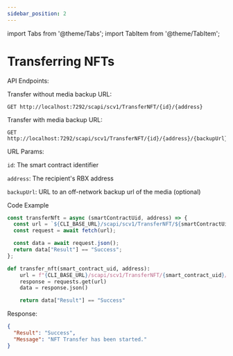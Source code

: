 ```yaml
---
sidebar_position: 2
---
```


import Tabs from '@theme/Tabs';
import TabItem from '@theme/TabItem';

# Transferring NFTs

API Endpoints:

Transfer without media backup URL:

```
GET http://localhost:7292/scapi/scv1/TransferNFT/{id}/{address}
```

Transfer with media backup URL:

```
GET http://localhost:7292/scapi/scv1/TransferNFT/{id}/{address}/{backupUrl}
```

URL Params:

`id`: The smart contract identifier

`address`: The recipient's RBX address

`backupUrl`: URL to an off-network backup url of the media (optional)

Code Example

<Tabs>
<TabItem value="js" label="NodeJS">

```js
const transferNft = async (smartContractUid, address) => {
  const url = `${CLI_BASE_URL}/scapi/scv1/TransferNFT/${smartContractUid}/${address}`;
  const request = await fetch(url);

  const data = await request.json();
  return data["Result"] == "Success";
};
```

</TabItem>

<TabItem value="py" label="Python">

```python
def transfer_nft(smart_contract_uid, address):
    url = f"{CLI_BASE_URL}/scapi/scv1/TransferNFT/{smart_contract_uid}/{address}"
    response = requests.get(url)
    data = response.json()

    return data["Result"] == "Success"

```

</TabItem>
</Tabs>

Response:

```json
{
  "Result": "Success",
  "Message": "NFT Transfer has been started."
}
```
